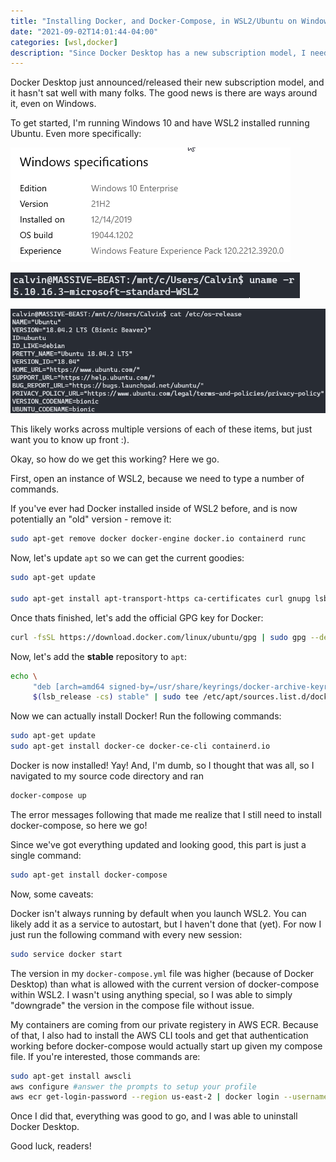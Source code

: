 ```yaml
---
title: "Installing Docker, and Docker-Compose, in WSL2/Ubuntu on Windows"
date: "2021-09-02T14:01:44-04:00"
categories: [wsl,docker]
description: "Since Docker Desktop has a new subscription model, I needed a way to run docker and docker-compose, without subscribing. That's easier said than done on Windows, though, so WSL2 to the rescue!"
---
```


Docker Desktop just announced/released their new subscription model, and it hasn't sat well with many folks.  The good news is there are ways around it, even on Windows.

To get started, I'm running Windows 10 and have WSL2 installed running Ubuntu.  Even more specifically:

![Windows Version Information](./windows-about.png)

![WSL2 Version Information](./wsl2-version.png)

![Ubuntu Version Information](./ubuntu-version.png)

This likely works across multiple versions of each of these items, but just want you to know up front :).

Okay, so how do we get this working?  Here we go.

First, open an instance of WSL2, because we need to type a number of commands.

If you've ever had Docker installed inside of WSL2 before, and is now potentially an "old" version - remove it:

```bash
sudo apt-get remove docker docker-engine docker.io containerd runc
```

Now, let's update `apt` so we can get the current goodies:

```bash
sudo apt-get update

sudo apt-get install apt-transport-https ca-certificates curl gnupg lsb-release
```

Once thats finished, let's add the official GPG key for Docker:

```bash
curl -fsSL https://download.docker.com/linux/ubuntu/gpg | sudo gpg --dearmor -o /usr/share/keyrings/docker-archive-keyring.gpg
```

Now, let's add the **stable** repository to `apt`:

```bash
echo \
     "deb [arch=amd64 signed-by=/usr/share/keyrings/docker-archive-keyring.gpg] https://download.docker.com/linux/ubuntu \
     $(lsb_release -cs) stable" | sudo tee /etc/apt/sources.list.d/docker.list > /dev/null
```

Now we can actually install Docker! Run the following commands:

```bash
sudo apt-get update
sudo apt-get install docker-ce docker-ce-cli containerd.io
```

Docker is now installed! Yay!  And, I'm dumb, so I thought that was all, so I navigated to my source code directory and ran

```bash
docker-compose up
```

The error messages following that made me realize that I still need to install docker-compose, so here we go!

Since we've got everything updated and looking good, this part is just a single command:

```bash
sudo apt-get install docker-compose
```

Now, some caveats:

Docker isn't always running by default when you launch WSL2.  You can likely add it as a service to autostart, but I haven't done that (yet). For now
I just run the following command with every new session:

```bash
sudo service docker start
```

The version in my `docker-compose.yml` file was higher (because of Docker Desktop) than what is allowed with the current version of docker-compose
within WSL2.  I wasn't using anything special, so I was able to simply "downgrade" the version in the compose file without issue.

My containers are coming from our private registery in AWS ECR.  Because of that, I also had to install the AWS CLI tools and get that authentication
working before docker-compose would actually start up given my compose file. If you're interested, those commands are:

```bash
sudo apt-get install awscli
aws configure #answer the prompts to setup your profile
aws ecr get-login-password --region us-east-2 | docker login --username AWS --password-stdin <aws_account_number>.dkr.ecr.us-east-2.amazonaws.com
```

Once I did that, everything was good to go, and I was able to uninstall Docker Desktop.

Good luck, readers!

